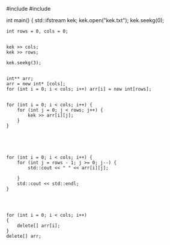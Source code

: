 #include <fstream>
#include <iostream>

int main() {
    std::ifstream kek;
    kek.open("kek.txt");
    kek.seekg(0);


    int rows = 0, cols = 0;


    kek >> cols;
    kek >> rows;

    kek.seekg(3);


    int** arr;
    arr = new int* [cols];
    for (int i = 0; i < cols; i++) arr[i] = new int[rows];


    for (int i = 0; i < cols; i++) {
        for (int j = 0; j < rows; j++) {
            kek >> arr[i][j];
        }
    }

 



    for (int i = 0; i < cols; i++) {
        for (int j = rows - 1; j >= 0; j--) {
            std::cout << " " << arr[i][j];

        }
        std::cout << std::endl;
    }




    for (int i = 0; i < cols; i++)
    {
        delete[] arr[i];
    }
    delete[] arr;